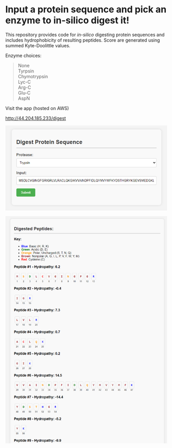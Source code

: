 # Input a protein sequence and pick an enzyme to in-silico digest it!
This repository provides code for _in-silico_ digesting protein sequences and includes hydrophobicity of resulting peptides. Score are generated using summed Kyte-Doolittle values.

Enzyme choices: 
>None \
>Tyrpsin \
>Chymotrypsin \
>Lyc-C \
>Arg-C \
>Glu-C \
>AspN

Visit the app (hosted on AWS)

http://44.204.185.233/digest



![Model](input.png)

![Model](output.png)
